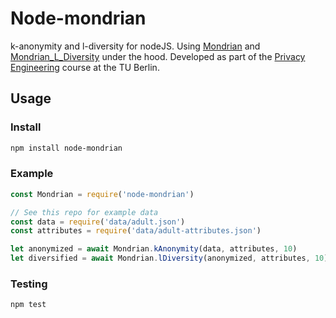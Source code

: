 # Node-mondrian
k-anonymity and l-diversity for nodeJS. Using [Mondrian](https://github.com/qiyuangong/Mondrian) and [Mondrian_L_Diversity](https://github.com/qiyuangong/Mondrian_L_Diversity) under the hood. Developed as part of the [Privacy Engineering](https://www.ise.tu-berlin.de/menue/lehre/module/privacy_engineering/) course at the TU Berlin.
## Usage
### Install
```bash
npm install node-mondrian
```

### Example
```javascript
const Mondrian = require('node-mondrian')

// See this repo for example data
const data = require('data/adult.json')
const attributes = require('data/adult-attributes.json')

let anonymized = await Mondrian.kAnonymity(data, attributes, 10) 
let diversified = await Mondrian.lDiversity(anonymized, attributes, 10)
```

### Testing
```bash
npm test
```
